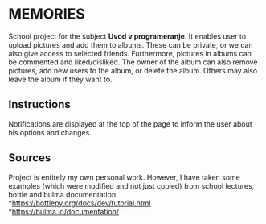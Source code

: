 # MEMORIES
School project for the subject __Uvod v programeranje__.
It enables user to upload pictures and add them to albums. These can be private, or we can also give access to selected friends.
Furthermore, pictures in albums can be commented and liked/disliked. The owner of the album can also remove pictures, add new users to the album, or delete the album.
Others may also leave the album if they want to.

## Instructions
Notifications are displayed at the top of the page to inform the user about his options and changes.

## Sources
Project is entirely my own personal work. However, I have taken some examples (which were modified and not just copied) from school lectures, bottle and bulma documentation.
*https://bottlepy.org/docs/dev/tutorial.html
*https://bulma.io/documentation/